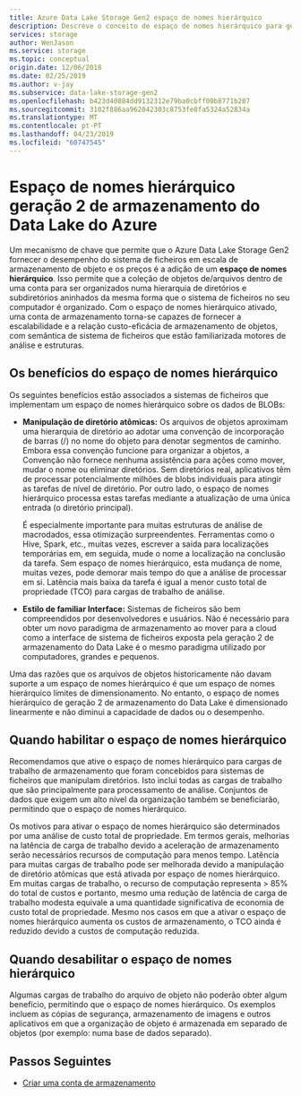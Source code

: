```yaml
---
title: Azure Data Lake Storage Gen2 espaço de nomes hierárquico
description: Descreve o conceito de espaço de nomes hierárquico para geração 2 de armazenamento do Azure Data Lake
services: storage
author: WenJason
ms.service: storage
ms.topic: conceptual
origin.date: 12/06/2018
ms.date: 02/25/2019
ms.author: v-jay
ms.subservice: data-lake-storage-gen2
ms.openlocfilehash: b423d40884dd9132312e79ba0cbff00b8771b207
ms.sourcegitcommit: 3102f886aa962842303c8753fe8fa5324a52834a
ms.translationtype: MT
ms.contentlocale: pt-PT
ms.lasthandoff: 04/23/2019
ms.locfileid: "60747545"
---
```

# <a name="azure-data-lake-storage-gen2-hierarchical-namespace"></a>Espaço de nomes hierárquico geração 2 de armazenamento do Data Lake do Azure

Um mecanismo de chave que permite que o Azure Data Lake Storage Gen2 fornecer o desempenho do sistema de ficheiros em escala de armazenamento de objeto e os preços é a adição de um **espaço de nomes hierárquico**. Isso permite que a coleção de objetos de/arquivos dentro de uma conta para ser organizados numa hierarquia de diretórios e subdiretórios aninhados da mesma forma que o sistema de ficheiros no seu computador é organizado. Com o espaço de nomes hierárquico ativado, uma conta de armazenamento torna-se capazes de fornecer a escalabilidade e a relação custo-eficácia de armazenamento de objetos, com semântica de sistema de ficheiros que estão familiarizada motores de análise e estruturas.

## <a name="the-benefits-of-the-hierarchical-namespace"></a>Os benefícios do espaço de nomes hierárquico

Os seguintes benefícios estão associados a sistemas de ficheiros que implementam um espaço de nomes hierárquico sobre os dados de BLOBs:

- **Manipulação de diretório atômicas:** Os arquivos de objetos aproximam uma hierarquia de diretório ao adotar uma convenção de incorporação de barras (/) no nome do objeto para denotar segmentos de caminho. Embora essa convenção funcione para organizar a objetos, a Convenção não fornece nenhuma assistência para ações como mover, mudar o nome ou eliminar diretórios. Sem diretórios real, aplicativos têm de processar potencialmente milhões de blobs individuais para atingir as tarefas de nível de diretório. Por outro lado, o espaço de nomes hierárquico processa estas tarefas mediante a atualização de uma única entrada (o diretório principal).

    É especialmente importante para muitas estruturas de análise de macrodados, essa otimização surpreendentes. Ferramentas como o Hive, Spark, etc., muitas vezes, escrever a saída para localizações temporárias em, em seguida, mude o nome a localização na conclusão da tarefa. Sem espaço de nomes hierárquico, esta mudança de nome, muitas vezes, pode demorar mais tempo do que a análise de processar em si. Latência mais baixa da tarefa é igual a menor custo total de propriedade (TCO) para cargas de trabalho de análise.

- **Estilo de familiar Interface:** Sistemas de ficheiros são bem compreendidos por desenvolvedores e usuários. Não é necessário para obter um novo paradigma de armazenamento ao mover para a cloud como a interface de sistema de ficheiros exposta pela geração 2 de armazenamento do Data Lake é o mesmo paradigma utilizado por computadores, grandes e pequenos.

Uma das razões que os arquivos de objetos historicamente não davam suporte a um espaço de nomes hierárquico é que um espaço de nomes hierárquico limites de dimensionamento. No entanto, o espaço de nomes hierárquico de geração 2 de armazenamento do Data Lake é dimensionado linearmente e não diminui a capacidade de dados ou o desempenho.

## <a name="when-to-enable-the-hierarchical-namespace"></a>Quando habilitar o espaço de nomes hierárquico

Recomendamos que ative o espaço de nomes hierárquico para cargas de trabalho de armazenamento que foram concebidos para sistemas de ficheiros que manipulam diretórios. Isto inclui todas as cargas de trabalho que são principalmente para processamento de análise. Conjuntos de dados que exigem um alto nível da organização também se beneficiarão, permitindo que o espaço de nomes hierárquico.

Os motivos para ativar o espaço de nomes hierárquico são determinados por uma análise de custo total de propriedade. Em termos gerais, melhorias na latência de carga de trabalho devido a aceleração de armazenamento serão necessários recursos de computação para menos tempo. Latência para muitas cargas de trabalho pode ser melhorada devido a manipulação de diretório atômicas que está ativada por espaço de nomes hierárquico. Em muitas cargas de trabalho, o recurso de computação representa > 85% do total de custos e portanto, mesmo uma redução de latência de carga de trabalho modesta equivale a uma quantidade significativa de economia de custo total de propriedade. Mesmo nos casos em que a ativar o espaço de nomes hierárquico aumenta os custos de armazenamento, o TCO ainda é reduzido devido a custos de computação reduzida.

## <a name="when-to-disable-the-hierarchical-namespace"></a>Quando desabilitar o espaço de nomes hierárquico

Algumas cargas de trabalho do arquivo de objeto não poderão obter algum benefício, permitindo que o espaço de nomes hierárquico. Os exemplos incluem as cópias de segurança, armazenamento de imagens e outros aplicativos em que a organização de objeto é armazenada em separado de objetos (por exemplo: numa base de dados separado).

## <a name="next-steps"></a>Passos Seguintes

- [Criar uma conta de armazenamento](./data-lake-storage-quickstart-create-account.md)
